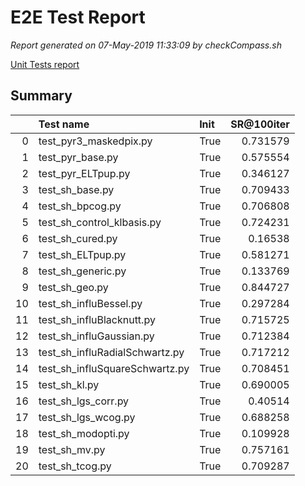 # E2E Test Report

*Report generated on 07-May-2019 11:33:09 by checkCompass.sh*

[Unit Tests report](report_unit_test.html)

## Summary

|    | Test name                      | Init   |   SR@100iter |
|---:|:-------------------------------|:-------|-------------:|
|  0 | test_pyr3_maskedpix.py         | True   |     0.731579 |
|  1 | test_pyr_base.py               | True   |     0.575554 |
|  2 | test_pyr_ELTpup.py             | True   |     0.346127 |
|  3 | test_sh_base.py                | True   |     0.709433 |
|  4 | test_sh_bpcog.py               | True   |     0.706808 |
|  5 | test_sh_control_klbasis.py     | True   |     0.724231 |
|  6 | test_sh_cured.py               | True   |     0.16538  |
|  7 | test_sh_ELTpup.py              | True   |     0.581271 |
|  8 | test_sh_generic.py             | True   |     0.133769 |
|  9 | test_sh_geo.py                 | True   |     0.844727 |
| 10 | test_sh_influBessel.py         | True   |     0.297284 |
| 11 | test_sh_influBlacknutt.py      | True   |     0.715725 |
| 12 | test_sh_influGaussian.py       | True   |     0.712384 |
| 13 | test_sh_influRadialSchwartz.py | True   |     0.717212 |
| 14 | test_sh_influSquareSchwartz.py | True   |     0.708451 |
| 15 | test_sh_kl.py                  | True   |     0.690005 |
| 16 | test_sh_lgs_corr.py            | True   |     0.40514  |
| 17 | test_sh_lgs_wcog.py            | True   |     0.688258 |
| 18 | test_sh_modopti.py             | True   |     0.109928 |
| 19 | test_sh_mv.py                  | True   |     0.757161 |
| 20 | test_sh_tcog.py                | True   |     0.709287 |
